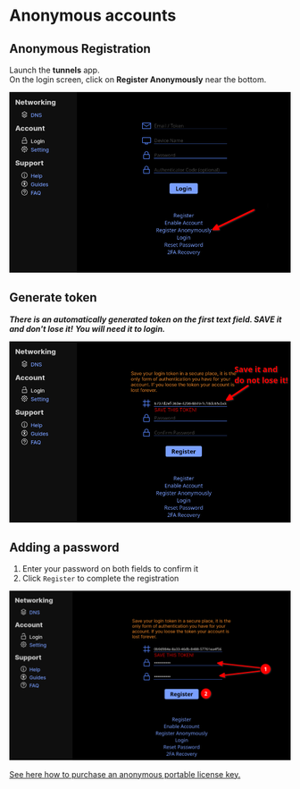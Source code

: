 
# Anonymous accounts

## Anonymous Registration

Launch the **tunnels** app.  
On the login screen, click on **Register Anonymously** near the bottom.

![Register Anonymously](https://raw.githubusercontent.com/tunnels-is/media/master/v3/guides/anon-accounts/register-anon-0.png)

## Generate token

***There is an automatically generated token on the first text field. **SAVE** it and don't lose it!*** 
***You will need it to login.***  

![Save your token!](https://raw.githubusercontent.com/tunnels-is/media/master/v3/guides/anon-accounts/register-anon-1.png)

## Adding a password

1. Enter your password on both fields to confirm it
2. Click `Register` to complete the registration

![enter your password and click register](https://raw.githubusercontent.com/tunnels-is/media/master/v3/guides/anon-accounts/register-anon-2.png)

[See here how to purchase an anonymous portable license key.](https://tunnels.is/#/docs/anonymous-portable-license-keys.md)
